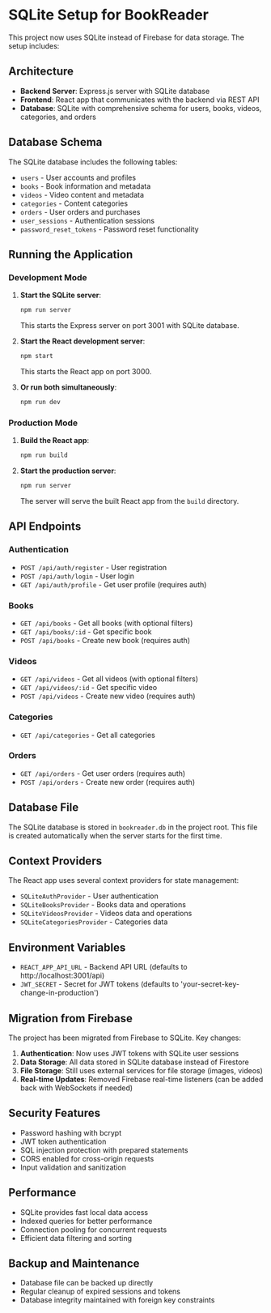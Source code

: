 # SQLite Setup for BookReader

This project now uses SQLite instead of Firebase for data storage. The setup includes:

## Architecture

- **Backend Server**: Express.js server with SQLite database
- **Frontend**: React app that communicates with the backend via REST API
- **Database**: SQLite with comprehensive schema for users, books, videos, categories, and orders

## Database Schema

The SQLite database includes the following tables:

- `users` - User accounts and profiles
- `books` - Book information and metadata
- `videos` - Video content and metadata
- `categories` - Content categories
- `orders` - User orders and purchases
- `user_sessions` - Authentication sessions
- `password_reset_tokens` - Password reset functionality

## Running the Application

### Development Mode

1. **Start the SQLite server**:
   ```bash
   npm run server
   ```
   This starts the Express server on port 3001 with SQLite database.

2. **Start the React development server**:
   ```bash
   npm start
   ```
   This starts the React app on port 3000.

3. **Or run both simultaneously**:
   ```bash
   npm run dev
   ```

### Production Mode

1. **Build the React app**:
   ```bash
   npm run build
   ```

2. **Start the production server**:
   ```bash
   npm run server
   ```
   The server will serve the built React app from the `build` directory.

## API Endpoints

### Authentication
- `POST /api/auth/register` - User registration
- `POST /api/auth/login` - User login
- `GET /api/auth/profile` - Get user profile (requires auth)

### Books
- `GET /api/books` - Get all books (with optional filters)
- `GET /api/books/:id` - Get specific book
- `POST /api/books` - Create new book (requires auth)

### Videos
- `GET /api/videos` - Get all videos (with optional filters)
- `GET /api/videos/:id` - Get specific video
- `POST /api/videos` - Create new video (requires auth)

### Categories
- `GET /api/categories` - Get all categories

### Orders
- `GET /api/orders` - Get user orders (requires auth)
- `POST /api/orders` - Create new order (requires auth)

## Database File

The SQLite database is stored in `bookreader.db` in the project root. This file is created automatically when the server starts for the first time.

## Context Providers

The React app uses several context providers for state management:

- `SQLiteAuthProvider` - User authentication
- `SQLiteBooksProvider` - Books data and operations
- `SQLiteVideosProvider` - Videos data and operations
- `SQLiteCategoriesProvider` - Categories data

## Environment Variables

- `REACT_APP_API_URL` - Backend API URL (defaults to http://localhost:3001/api)
- `JWT_SECRET` - Secret for JWT tokens (defaults to 'your-secret-key-change-in-production')

## Migration from Firebase

The project has been migrated from Firebase to SQLite. Key changes:

1. **Authentication**: Now uses JWT tokens with SQLite user sessions
2. **Data Storage**: All data stored in SQLite database instead of Firestore
3. **File Storage**: Still uses external services for file storage (images, videos)
4. **Real-time Updates**: Removed Firebase real-time listeners (can be added back with WebSockets if needed)

## Security Features

- Password hashing with bcrypt
- JWT token authentication
- SQL injection protection with prepared statements
- CORS enabled for cross-origin requests
- Input validation and sanitization

## Performance

- SQLite provides fast local data access
- Indexed queries for better performance
- Connection pooling for concurrent requests
- Efficient data filtering and sorting

## Backup and Maintenance

- Database file can be backed up directly
- Regular cleanup of expired sessions and tokens
- Database integrity maintained with foreign key constraints
